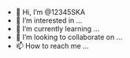 - 👋 Hi, I’m @12345SKA
- 👀 I’m interested in ...
- 🌱 I’m currently learning ...
- 💞️ I’m looking to collaborate on ...
- 📫 How to reach me ...

<!---
12345SKA/12345SKA is a ✨ special ✨ repository because its `README.md` (this file) appears on your GitHub profile.
You can click the Preview link to take a look at your changes.
--->
